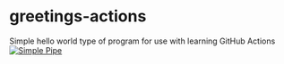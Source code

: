 # greetings-actions
Simple hello world type of program for use with learning GitHub Actions
[![Simple Pipe](https://github.com/nkadic/greetings-actions/actions/workflows/simple-pipe.yml/badge.svg)](https://github.com/nkadic/greetings-actions/actions/workflows/simple-pipe.yml)
